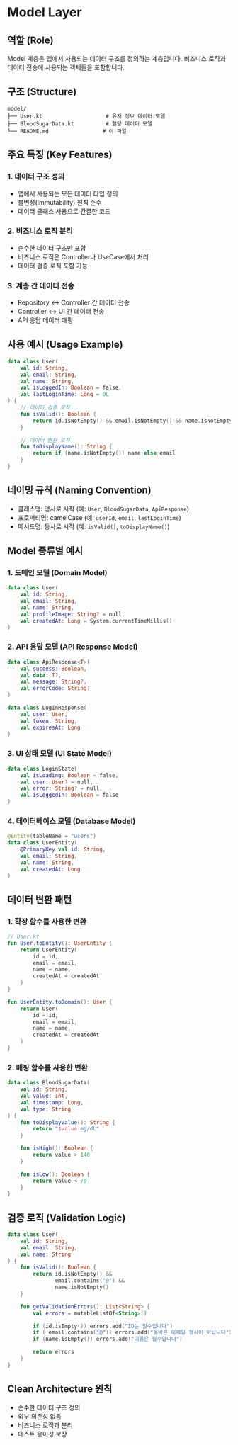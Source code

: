 # Model Layer

## 역할 (Role)

Model 계층은 앱에서 사용되는 데이터 구조를 정의하는 계층입니다. 비즈니스 로직과 데이터 전송에 사용되는 객체들을 포함합니다.

## 구조 (Structure)

```
model/
├── User.kt                    # 유저 정보 데이터 모델
├── BloodSugarData.kt          # 혈당 데이터 모델
└── README.md                 # 이 파일
```

## 주요 특징 (Key Features)

### 1. 데이터 구조 정의

- 앱에서 사용되는 모든 데이터 타입 정의
- 불변성(Immutability) 원칙 준수
- 데이터 클래스 사용으로 간결한 코드

### 2. 비즈니스 로직 분리

- 순수한 데이터 구조만 포함
- 비즈니스 로직은 Controller나 UseCase에서 처리
- 데이터 검증 로직 포함 가능

### 3. 계층 간 데이터 전송

- Repository ↔ Controller 간 데이터 전송
- Controller ↔ UI 간 데이터 전송
- API 응답 데이터 매핑

## 사용 예시 (Usage Example)

```kotlin
data class User(
    val id: String,
    val email: String,
    val name: String,
    val isLoggedIn: Boolean = false,
    val lastLoginTime: Long = 0L
) {
    // 데이터 검증 로직
    fun isValid(): Boolean {
        return id.isNotEmpty() && email.isNotEmpty() && name.isNotEmpty()
    }

    // 데이터 변환 로직
    fun toDisplayName(): String {
        return if (name.isNotEmpty()) name else email
    }
}
```

## 네이밍 규칙 (Naming Convention)

- 클래스명: 명사로 시작 (예: `User`, `BloodSugarData`, `ApiResponse`)
- 프로퍼티명: camelCase (예: `userId`, `email`, `lastLoginTime`)
- 메서드명: 동사로 시작 (예: `isValid()`, `toDisplayName()`)

## Model 종류별 예시

### 1. 도메인 모델 (Domain Model)

```kotlin
data class User(
    val id: String,
    val email: String,
    val name: String,
    val profileImage: String? = null,
    val createdAt: Long = System.currentTimeMillis()
)
```

### 2. API 응답 모델 (API Response Model)

```kotlin
data class ApiResponse<T>(
    val success: Boolean,
    val data: T?,
    val message: String?,
    val errorCode: String?
)

data class LoginResponse(
    val user: User,
    val token: String,
    val expiresAt: Long
)
```

### 3. UI 상태 모델 (UI State Model)

```kotlin
data class LoginState(
    val isLoading: Boolean = false,
    val user: User? = null,
    val error: String? = null,
    val isLoggedIn: Boolean = false
)
```

### 4. 데이터베이스 모델 (Database Model)

```kotlin
@Entity(tableName = "users")
data class UserEntity(
    @PrimaryKey val id: String,
    val email: String,
    val name: String,
    val createdAt: Long
)
```

## 데이터 변환 패턴

### 1. 확장 함수를 사용한 변환

```kotlin
// User.kt
fun User.toEntity(): UserEntity {
    return UserEntity(
        id = id,
        email = email,
        name = name,
        createdAt = createdAt
    )
}

fun UserEntity.toDomain(): User {
    return User(
        id = id,
        email = email,
        name = name,
        createdAt = createdAt
    )
}
```

### 2. 매핑 함수를 사용한 변환

```kotlin
data class BloodSugarData(
    val id: String,
    val value: Int,
    val timestamp: Long,
    val type: String
) {
    fun toDisplayValue(): String {
        return "$value mg/dL"
    }

    fun isHigh(): Boolean {
        return value > 140
    }

    fun isLow(): Boolean {
        return value < 70
    }
}
```

## 검증 로직 (Validation Logic)

```kotlin
data class User(
    val id: String,
    val email: String,
    val name: String
) {
    fun isValid(): Boolean {
        return id.isNotEmpty() &&
               email.contains("@") &&
               name.isNotEmpty()
    }

    fun getValidationErrors(): List<String> {
        val errors = mutableListOf<String>()

        if (id.isEmpty()) errors.add("ID는 필수입니다")
        if (!email.contains("@")) errors.add("올바른 이메일 형식이 아닙니다")
        if (name.isEmpty()) errors.add("이름은 필수입니다")

        return errors
    }
}
```

## Clean Architecture 원칙

- 순수한 데이터 구조 정의
- 외부 의존성 없음
- 비즈니스 로직과 분리
- 테스트 용이성 보장
